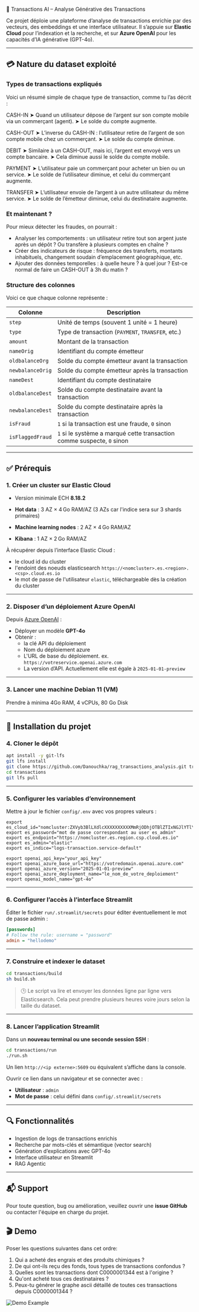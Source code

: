 💸 Transactions AI – Analyse Générative des Transactions

Ce projet déploie une plateforme d’analyse de transactions enrichie par des vecteurs, des embeddings et une interface utilisateur. 
Il s’appuie sur **Elastic Cloud** pour l’indexation et la recherche, et sur **Azure OpenAI** pour les capacités d’IA générative (GPT-4o).

---
## 💳 Nature du dataset exploité

### Types de transactions expliqués
Voici un résumé simple de chaque type de transaction, comme tu l’as décrit :

CASH-IN
➤ Quand un utilisateur dépose de l’argent sur son compte mobile via un commerçant (agent).
➤ Le solde du compte augmente.

CASH-OUT
➤ L’inverse du CASH-IN : l’utilisateur retire de l’argent de son compte mobile chez un commerçant.
➤ Le solde du compte diminue.

DEBIT
➤ Similaire à un CASH-OUT, mais ici, l’argent est envoyé vers un compte bancaire.
➤ Cela diminue aussi le solde du compte mobile.

PAYMENT
➤ L’utilisateur paie un commerçant pour acheter un bien ou un service.
➤ Le solde de l’utilisateur diminue, et celui du commerçant augmente.

TRANSFER
➤ L’utilisateur envoie de l’argent à un autre utilisateur du même service.
➤ Le solde de l’émetteur diminue, celui du destinataire augmente.

### Et maintenant ?
Pour mieux détecter les fraudes, on pourrait :
* Analyser les comportements : un utilisateur retire tout son argent juste après un dépôt ? Ou transfère à plusieurs comptes en chaîne ?
* Créer des indicateurs de risque : fréquence des transferts, montants inhabituels, changement soudain d’emplacement géographique, etc.
* Ajouter des données temporelles : à quelle heure ? à quel jour ? Est-ce normal de faire un CASH-OUT à 3h du matin ?


### Structure des colonnes
Voici ce que chaque colonne représente :

| **Colonne**      | **Description**                                                        |
| ---------------- | ---------------------------------------------------------------------- |
| `step`           | Unité de temps (souvent 1 unité = 1 heure)                             |
| `type`           | Type de transaction (`PAYMENT`, `TRANSFER`, etc.)                      |
| `amount`         | Montant de la transaction                                              |
| `nameOrig`       | Identifiant du compte émetteur                                         |
| `oldbalanceOrg`  | Solde du compte émetteur avant la transaction                          |
| `newbalanceOrig` | Solde du compte émetteur après la transaction                          |
| `nameDest`       | Identifiant du compte destinataire                                     |
| `oldbalanceDest` | Solde du compte destinataire avant la transaction                      |
| `newbalanceDest` | Solde du compte destinataire après la transaction                      |
| `isFraud`        | `1` si la transaction est une fraude, `0` sinon                        |
| `isFlaggedFraud` | `1` si le système a marqué cette transaction comme suspecte, `0` sinon |

---

## ✅ Prérequis

### 1. Créer un cluster sur Elastic Cloud

- Version minimale ECH **8.18.2**

- **Hot data** : 3 AZ × 4 Go RAM/AZ (3 AZs car l'indice sera sur 3 shards primaires) 
- **Machine learning nodes** : 2 AZ × 4 Go RAM/AZ
- **Kibana** : 1 AZ × 2 Go RAM/AZ

À récupérer depuis l’interface Elastic Cloud :
- le cloud id du cluster
- l'endoint des noeuds elasticsearch  `https://<nomcluster>.es.<region>.<csp>.cloud.es.io`
- le mot de passe de l'utilisateur `elastic`, téléchargeable dès la création du cluster

---

### 2. Disposer d’un déploiement Azure OpenAI

Depuis [Azure OpenAI](https://portal.azure.com/) :
- Déployer un modèle **GPT-4o**
- Obtenir :
  - la clé API du déploiement 
  - Nom du déploiement azure
  - L'URL de base du déploiement.  ex. `https://votreservice.openai.azure.com`
  - La version d’API. Actuellement elle est égale à `2025-01-01-preview`

---

### 3. Lancer une machine Debian 11 (VM)

Prendre à minima 4Go RAM, 4 vCPUs, 80 Go Disk  

---

## 🚀 Installation du projet

### 4. Cloner le dépôt

```bash
apt install -y git-lfs
git lfs install
git clone https://github.com/Danouchka/rag_transactions_analysis.git transactions
cd transactions
git lfs pull
```


---

### 5. Configurer les variables d’environnement

Mettre à jour le fichier `config/.env` avec vos propres valeurs :

```env
export es_cloud_id="nomcluster:ZXVyb3BlLXdlcXXXXXXXXXXMmRjODhjOTBlZTIxNGJlYTlYYYYYYYjM2YzA5NzkyMmUkOTYwZWFkNzI1YmM5NDJhYzg5ZDc3ZjViMmQyOGYxZDY="
export es_password="mot de passe correspondant au user es_admin"
export es_endpoint="https://nomcluster.es.region.csp.cloud.es.io"
export es_admin="elastic"
export es_indice="logs-transaction.service-default"

export openai_api_key="your_api_key"
export openai_azure_base_url="https://votredomain.openai.azure.com"
export openai_azure_version="2025-01-01-preview"
export openai_azure_deployment_name="le_nom_de_votre_deploiement"
export openai_model_name="gpt-4o"
```

---

### 6. Configurer l’accès à l’interface Streamlit

Éditer le fichier `run/.streamlit/secrets` pour éditer éventuellement le mot de passe admin :

```ini
[passwords]
# Follow the rule: username = "password"
admin = "hellodemo"
```

---

### 7. Construire et indexer le dataset

```bash
cd transactions/build
sh build.sh
```

> 🕒 Le script va lire et envoyer les données ligne par ligne vers Elasticsearch. Cela peut prendre plusieurs heures voire jours selon la taille du dataset.

---

### 8. Lancer l’application Streamlit

Dans un **nouveau terminal ou une seconde session SSH** :

```bash
cd transactions/run
./run.sh
```

Un lien `http://<ip externe>:5609` ou équivalent s’affiche dans la console.

Ouvrir ce lien dans un navigateur et se connecter avec :
- **Utilisateur** : `admin`
- **Mot de passe** : celui défini dans `config/.streamlit/secrets`

---

## 🔍 Fonctionnalités

- Ingestion de logs de transactions enrichis
- Recherche par mots-clés et sémantique (vector search)
- Génération d’explications avec GPT-4o
- Interface utilisateur en Streamlit
- RAG Agentic

---


## 📬 Support

Pour toute question, bug ou amélioration, veuillez ouvrir une **issue GitHub** ou contacter l'équipe en charge du projet.


## 🎬 Demo
Poser les questions suivantes dans cet ordre: 

1. Qui a acheté des engrais et des produits chimiques ?
2. De qui ont-ils reçu des fonds, tous types de transactions confondus ?
3. Quelles sont les transactions dont C0000001344 est à l'origine ? 
4. Qu'ont acheté tous ces destinataires ? 
5. Peux-tu générer le graphe ascii détaillé de toutes ces transactions depuis C0000001344 ? 

![Demo Example](./demo_screenshot.png)
